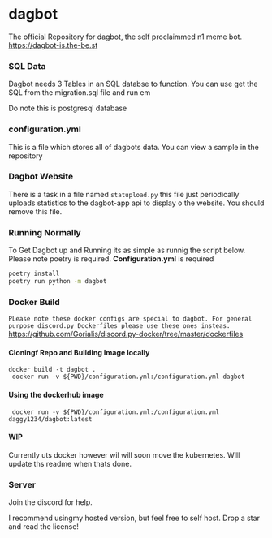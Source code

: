 # dagbot
The official Repository for dagbot, the self proclaimmed n1 meme bot. https://dagbot-is.the-be.st 

### SQL Data

Dagbot needs 3 Tables in an SQL databse to function. You can use get the SQL from the migration.sql file and run em

Do note this is postgresql database

### configuration.yml

This is a file which stores all of dagbots data. You can view a sample in the repository

### Dagbot Website

There is a task in a file named `statupload.py` this file just periodically uploads statistics to the dagbot-app api to display o the website.
You should remove this file.


### Running Normally

To Get Dagbot up and Running its as simple as runnig the script below.
Please note poetry is required.
**Configuration.yml** is required
```sh
poetry install
poetry run python -m dagbot
```

### Docker Build

`PLease note these docker configs are special to dagbot. For general purpose discord.py Dockerfiles please use these ones insteas.`
https://github.com/Gorialis/discord.py-docker/tree/master/dockerfiles

#### Cloningf Repo and Building Image locally

```
docker build -t dagbot .
 docker run -v ${PWD}/configuration.yml:/configuration.yml dagbot   
```


#### Using the dockerhub image

```
 docker run -v ${PWD}/configuration.yml:/configuration.yml daggy1234/dagbot:latest   
```

#### WIP

Currently uts docker however wil will soon move the kubernetes. WIll update ths readme when thats done.

### Server

Join the discord for help.

I recommend usingmy hosted version, but feel free to self host. Drop a star and read the license!

